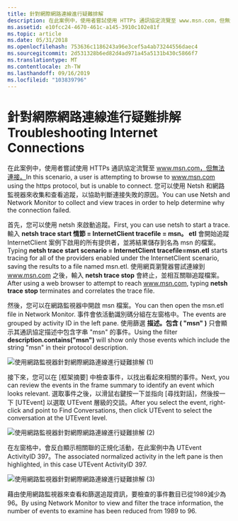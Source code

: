 ```yaml
---
title: 針對網際網路連線進行疑難排解
description: 在此案例中，使用者嘗試使用 HTTPs 通訊協定流覽至 www.msn.com，但無法連接。 您可以使用 Netsh 和網路監視器來收集和查看追蹤，以協助判斷連接失敗的原因。
ms.assetid: e10fcc24-4670-461c-a145-3910c102e81f
ms.topic: article
ms.date: 05/31/2018
ms.openlocfilehash: 753636c1186243a96e3cef5a4ab73244556daec4
ms.sourcegitcommit: 2d531328b6ed82d4ad971a45a5131b430c5866f7
ms.translationtype: MT
ms.contentlocale: zh-TW
ms.lasthandoff: 09/16/2019
ms.locfileid: "103839796"
---
```

# <a name="troubleshooting-internet-connections"></a><span data-ttu-id="7f310-104">針對網際網路連線進行疑難排解</span><span class="sxs-lookup"><span data-stu-id="7f310-104">Troubleshooting Internet Connections</span></span>

<span data-ttu-id="7f310-105">在此案例中，使用者嘗試使用 HTTPs 通訊協定流覽至 www.msn.com，但無法連接。</span><span class="sxs-lookup"><span data-stu-id="7f310-105">In this scenario, a user is attempting to browse to www.msn.com using the https protocol, but is unable to connect.</span></span> <span data-ttu-id="7f310-106">您可以使用 Netsh 和網路監視器來收集和查看追蹤，以協助判斷連接失敗的原因。</span><span class="sxs-lookup"><span data-stu-id="7f310-106">You can use Netsh and Network Monitor to collect and view traces in order to help determine why the connection failed.</span></span>

<span data-ttu-id="7f310-107">首先，您可以使用 netsh 來啟動追蹤。</span><span class="sxs-lookup"><span data-stu-id="7f310-107">First, you can use netsh to start a trace.</span></span> <span data-ttu-id="7f310-108">輸入 **netsh trace start 情節 = InternetClient tracefile = msn。 etl** 會開始追蹤 InternetClient 案例下啟用的所有提供者，並將結果儲存到名為 msn 的檔案。</span><span class="sxs-lookup"><span data-stu-id="7f310-108">Typing **netsh trace start scenario = InternetClient tracefile=msn.etl** starts tracing for all of the providers enabled under the InternetClient scenario, saving the results to a file named msn.etl.</span></span> <span data-ttu-id="7f310-109">使用網頁瀏覽器嘗試連線到 www.msn.com 之後，輸入 **netsh trace stop** 會終止，並相互關聯追蹤檔案。</span><span class="sxs-lookup"><span data-stu-id="7f310-109">After using a web browser to attempt to reach www.msn.com, typing **netsh trace stop** terminates and correlates the trace file.</span></span>

<span data-ttu-id="7f310-110">然後，您可以在網路監視器中開啟 msn 檔案。</span><span class="sxs-lookup"><span data-stu-id="7f310-110">You can then open the msn.etl file in Network Monitor.</span></span> <span data-ttu-id="7f310-111">事件會依活動識別碼分組在左窗格中。</span><span class="sxs-lookup"><span data-stu-id="7f310-111">The events are grouped by activity ID in the left pane.</span></span> <span data-ttu-id="7f310-112">使用篩選 **描述。包含 ( "msn" )** 只會顯示其通訊協定描述中包含字串 "msn" 的事件。</span><span class="sxs-lookup"><span data-stu-id="7f310-112">Using the filter **description.contains("msn")** will show only those events which include the string "msn" in their protocol description.</span></span>

![使用網路監視器針對網際網路連線進行疑難排解 (1) ](images/internetclient1.png)

<span data-ttu-id="7f310-114">接下來，您可以在 [框架摘要] 中檢查事件，以找出看起來相關的事件。</span><span class="sxs-lookup"><span data-stu-id="7f310-114">Next, you can review the events in the frame summary to identify an event which looks relevant.</span></span> <span data-ttu-id="7f310-115">選取事件之後，以滑鼠右鍵按一下並指向 [尋找對話]，然後按一下 [UTEvent] 以選取 UTEvent 層級的交談。</span><span class="sxs-lookup"><span data-stu-id="7f310-115">After you select the event, right-click and point to Find Conversations, then click UTEvent to select the conversation at the UTEvent level.</span></span>

![使用網路監視器針對網際網路連線進行疑難排解 (2) ](images/internetclient2.png)

<span data-ttu-id="7f310-117">在左窗格中，會反白顯示相關聯的正規化活動，在此案例中為 UTEvent ActivityID 397。</span><span class="sxs-lookup"><span data-stu-id="7f310-117">The associated normalized activity in the left pane is then highlighted, in this case UTEvent ActivityID 397.</span></span>

![使用網路監視器針對網際網路連線進行疑難排解 (3) ](images/internetclient3.png)

<span data-ttu-id="7f310-119">藉由使用網路監視器來查看和篩選追蹤資訊，要檢查的事件數目已從1989減少為96。</span><span class="sxs-lookup"><span data-stu-id="7f310-119">By using Network Monitor to view and filter the trace information, the number of events to examine has been reduced from 1989 to 96.</span></span>

 

 




